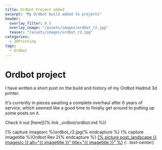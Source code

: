 ```yaml
---
title: Ordbot Project added
excerpt: "My Ordbot build added to projects"
header:
  overlay_filter: 0.5
  overlay_image: "/assets/images/ordbot_r2.jpg"
  teaser: "/assets/images/ordbot_r2.jpg"
categories:
  - 3DPrinting
tags:
  - Ordbot
---
```


# Ordbot project

I have written a short post on the build and history of my Ordbot Hadrod 3d printer.

It's currently in pieces awaiting a complete overhaul after 6 years of service, which seemed like a good time to finially get around to putting up some posts on it.

Check it out [here]({% link _ordbot/ordbot.md %})

{% capture imagesrc %}ordbot_r2.jpg{% endcapture %}
{% capture imagetitle %}Ordbot Rev 2{% endcapture %}
<a href="/assets/images/{{ imagesrc }}">{% picture post_landscape {{ imagesrc }} alt="{{ imagetitle }}" title="{{ imagetitle }}" %}</a>
{: .text-center}
